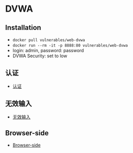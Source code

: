 # DVWA
## Installation
- `docker pull vulnerables/web-dvwa`
- `docker run --rm -it -p 8888:80 vulnerables/web-dvwa`
- login: admin, password: password
- DVWA Security: set to low



## 认证

- [认证](authentication.md)

## 无效输入

- [无效输入](invalide-input)

## Browser-side

- [Browser-side](browser-side.md)